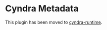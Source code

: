# Cyndra Metadata

This plugin has been moved to [cyndra-runtime](https://crates.io/crates/cyndra-runtime).
